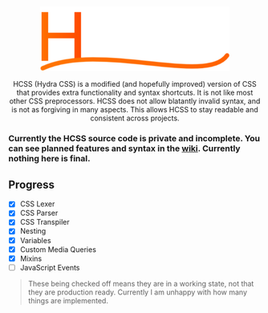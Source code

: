 <p align="center">
  <img src="https://github.com/ViperTools/HCSS-Public/blob/dc9889c71e7a48733467474d4e9a8b8b6156376a/HCSS%20Logo.svg" width="75%">
</p>
<p align="center">HCSS (Hydra CSS) is a modified (and hopefully improved) version of CSS that provides extra functionality and syntax shortcuts. It is not like most other CSS preprocessors. HCSS does not allow blatantly invalid syntax, and is not as forgiving in many aspects. This allows HCSS to stay readable and consistent across projects.</p>

<h3>Currently the HCSS source code is private and incomplete. You can see planned features and syntax in the <a href="https://github.com/ViperTools/HCSS-Public/wiki">wiki</a>. Currently nothing here is final.</h3>

## Progress
- [x] CSS Lexer
- [x] CSS Parser
- [x] CSS Transpiler
- [x] Nesting
- [x] Variables
- [x] Custom Media Queries
- [x] Mixins
- [ ] JavaScript Events
> These being checked off means they are in a working state, not that they are production ready. Currently I am unhappy with how many things are implemented.
